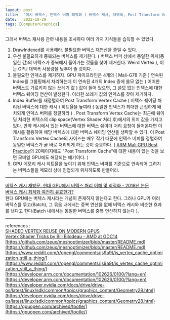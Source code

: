 ```yaml
---
layout: post
title:  "메시 버텍스, 인덱스 버퍼 최적화 ( 버텍스 캐시, 대역폭, Post Transform Vertex Cache, GPU 메모리 캐시, 버텍스 재사용 )"
date:   2022-10-29
tags: [ComputerGraphics]
---          
```

                        
그래서 버텍스 재사용 관련 내용을 조사하다 여러 가지 지식들을 습득할 수 있었다.                     
                
1. DrawIndexed를 사용해라. 불필요한 버텍스 재연산을 줄일 수 있다.                    
2. 우선 불필요하게 중복되는 버텍스를 제거한다. ( 버텍스 버퍼 상에서 동일한 위치(동일한 값)의 버텍스가 중복해서 들어가는 것들을 찾아 제거한다. Weird Vertex ), 이는 GPU 대역폭 사용량을 낮추어 줄 것이다.                                    
3. 불필요한 인덱스를 제거하자. GPU 파이프라인은 4개의 ( Mali-G78 기준 ) 연속된 Index를 그룹핑해서 처리하는데 이 연속된 4개의 Index 중에 쓸모 없는 ( 어떠한 버텍스도 가르키지 않는 쓰레기 값 ) 값이 들어 있으면, 그 쓸모 없는 인덱스에 대한 버텍스 쉐이딩 연산이 발생한다. 이러한 쓰레기 값의 인덱스를 찾아 제거하자.                         
4. Index Buffer를 재정렬하여 Post Transform Vertex Cache ( 버텍스 쉐이딩 처리된 버텍스에 대한 캐시 ) 히트율을 높여라 ( 동일한 인덱스가 최대한 근접하게 배치되게 인덱스 버퍼를 정렬하라 ) . Post Transform Vertex Cache는 최근에 쉐이딩 처리한 버텍스의 clip space(Vertex Shader 처리 후)에서의 위치 값을 가지고 있다. 만약 캐시에서 있는 버텍스에 대한 버텍스 쉐이더 처리 요청이 들어온다면 이 캐시를 활용하여 해당 버텍스에 대한 버텍스 쉐이딩 연산을 생략할 수 있다. 이 Post Transform Vertex Cache의 사이즈는 매우 작기 때문에 인덱스 버퍼를 정렬하여 동일한 버텍스가 곧 바로 처리되게 하는 것이 중요하다. ( [ARM Mali GPU Best Practice](https://armkeil.blob.core.windows.net/developer/Arm%20Developer%20Community/PDF/Arm%20Mali%20GPU%20Best%20Practices.pdf)의 20페이지에도 "Post Transform Cache"에 대한 내용이 있는 것을 보면 모바일 GPU에도 해당되는 얘기이다. )                                  
5. GPU 메모리 캐시 히트율을 높이기 위해 인덱스 버퍼를 기준으로 연속되어 그려지는 버텍스들을 메모리 상에 인접되게 위치하도록 만들어라.                      
                      
                       
-----------------------------           
               
[버텍스 캐시 재방문. 현대 GPU에서 버텍스 처리 이해 및 최적화 - 2018년 논문](https://arbook.icg.tugraz.at/schmalstieg/Schmalstieg_351.pdf)             
[버텍스 캐시 최적화 여전히 유효한가?](https://www.reddit.com/r/opengl/comments/js9a9t/is_vertex_cache_optimization_still_a_thing/)              
현대 GPU에는 버텍스 캐시라는 개념이 존재하지 않는다고 한다. 그러나 GPU가 여러 버텍스를 묶고(Batch), 그 묶음 내에서는 중복 연산을 없애 버텍스 캐시와 비슷한 효과를 낸다고 한다(Batch 내에서는 동일한 버텍스를 중복 연산하지 않는다 ).           
                 
---------------------               
           
references :            
[SHADED VERTEX REUSE ON MODERN GPUS](https://interplayoflight.wordpress.com/2021/11/14/shaded-vertex-reuse-on-modern-gpus/)              
[Vertex Shader Tricks by Bill Bilodeau - AMD at GDC14](https://www.slideshare.net/DevCentralAMD/vertex-shader-tricks-bill-bilodeau)            
[https://github.com/zeux/meshoptimizer/blob/master/README.md](https://github.com/zeux/meshoptimizer/blob/master/README.md)                 
[https://www.reddit.com/r/opengl/comments/js9a9t/is_vertex_cache_optimization_still_a_thing/](https://www.reddit.com/r/opengl/comments/js9a9t/is_vertex_cache_optimization_still_a_thing/)                  
[https://developer.arm.com/documentation/102626/0100/?lang=en](https://developer.arm.com/documentation/102626/0100/?lang=en)         
[https://developer.nvidia.com/docs/drive/drive-os/latest/linux/sdk/common/topics/graphics_content/Geometry28.html](https://developer.nvidia.com/docs/drive/drive-os/latest/linux/sdk/common/topics/graphics_content/Geometry28.html)          
[https://gpuopen.com/archived/tootle/](https://gpuopen.com/archived/tootle/)        
